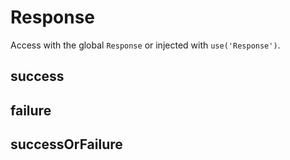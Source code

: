 # Response
Access with the global `Response` or injected with `use('Response')`.

## success

## failure

## successOrFailure

